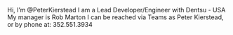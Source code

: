 Hi, I’m @PeterKierstead
I am a Lead Developer/Engineer with Dentsu - USA
My manager is Rob Marton
I can be reached via Teams as Peter Kierstead, or by phone at: 352.551.3934
